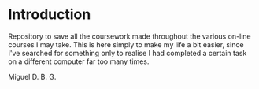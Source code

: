 # Introduction

Repository to save all the coursework made throughout the various on-line courses I may take. This is here simply to make my life a bit easier, since I've searched for something only to realise I had completed a certain task on a different computer far 
too many times.

Miguel D. B. G.
